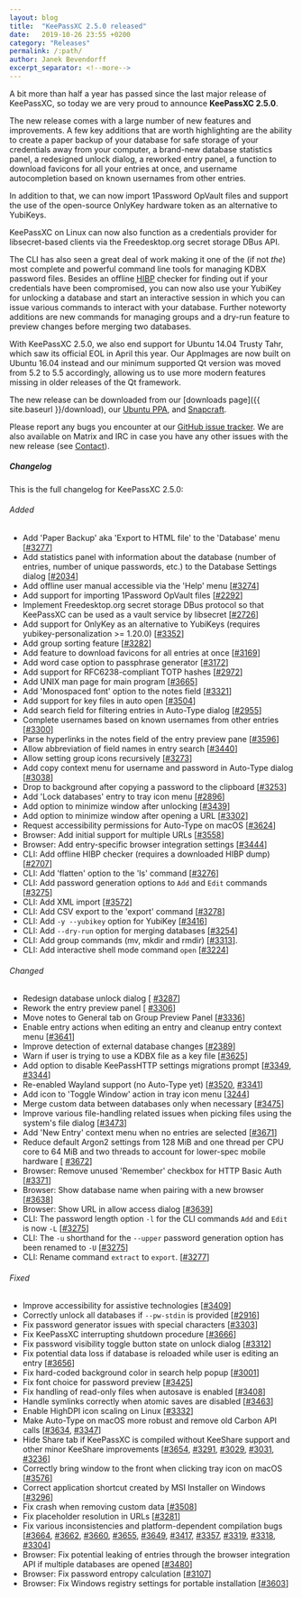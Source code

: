 ```yaml
---
layout: blog
title:  "KeePassXC 2.5.0 released"
date:   2019-10-26 23:55 +0200
category: "Releases"
permalink: /:path/
author: Janek Bevendorff
excerpt_separator: <!--more-->
---
```


<div class="blog-teaser-img">
<object type="image/svg+xml" data="{{ site.baseurl }}/images/keepassxc-logo.svg" alt="KeePassXC logo"></object>
</div>

A bit more than half a year has passed since the last major release of KeePassXC, so today we
are very proud to announce **KeePassXC 2.5.0**.

The new release comes with a large number of new features and improvements. A few key additions
that are worth highlighting are the ability to create a paper backup of your database for safe
storage of your credentials away from your computer, a brand-new database statistics panel, a redesigned
unlock dialog, a reworked entry panel, a function to download favicons for all your entries at once,
and username autocompletion based on known usernames from other entries.

<!--more-->

In addition to that, we can now import 1Password OpVault files and support the use
of the open-source OnlyKey hardware token as an alternative to YubiKeys.

KeePassXC on Linux can now also function as a credentials provider for libsecret-based clients
via the Freedesktop.org secret storage DBus API.

The CLI has also seen a great deal of work making it one of the (if not *the*) most complete and powerful
command line tools for managing KDBX password files. Besides an offline [HIBP](https://haveibeenpwned.com/)
checker for finding out if your credentials have been compromised, you can now also use
your YubiKey for unlocking a database and start an interactive session in which you can issue
various commands to interact with your database. Further noteworty additions are new commands for
managing groups and a dry-run feature to preview changes before merging two databases.

With KeePassXC 2.5.0, we also end support for Ubuntu 14.04 Trusty Tahr, which saw its official EOL in
April this year. Our AppImages are now built on Ubuntu 16.04 instead and our minimum supported
Qt version was moved from 5.2 to 5.5 accordingly, allowing us to use more modern features missing
in older releases of the Qt framework.

The new release can be downloaded from our
[downloads page]({{ site.baseurl }}/download), our
[Ubuntu PPA](https://launchpad.net/~phoerious/+archive/ubuntu/keepassxc/),
and [Snapcraft](https://snapcraft.io/keepassxc/).

Please report any bugs you encounter at our [GitHub issue tracker](https://github.com/keepassxreboot/keepassxc/issues).
We are also available on Matrix and IRC in case you have any other issues with the new release
(see [Contact](/team/#contact)).

<h5 id="changelog" style="clear: left">Changelog</h5>

This is the full changelog for KeePassXC 2.5.0:

<h6>Added</h6>

- Add 'Paper Backup' aka 'Export to HTML file' to the 'Database' menu [[#3277](https://github.com/keepassxreboot/keepassxc/pull/3277)]
- Add statistics panel with information about the database (number of entries, number of unique passwords, etc.) to the Database Settings dialog [[#2034](https://github.com/keepassxreboot/keepassxc/issues/2034)]
- Add offline user manual accessible via the 'Help' menu [[#3274](https://github.com/keepassxreboot/keepassxc/issues/3274)]
- Add support for importing 1Password OpVault files [[#2292](https://github.com/keepassxreboot/keepassxc/issues/2292)]
- Implement Freedesktop.org secret storage DBus protocol so that KeePassXC can be used as a vault service by libsecret [[#2726](https://github.com/keepassxreboot/keepassxc/issues/2726)]
- Add support for OnlyKey as an alternative to YubiKeys (requires yubikey-personalization >= 1.20.0) [[#3352](https://github.com/keepassxreboot/keepassxc/issues/3352)]
- Add group sorting feature [[#3282](https://github.com/keepassxreboot/keepassxc/issues/3282)]
- Add feature to download favicons for all entries at once [[#3169](https://github.com/keepassxreboot/keepassxc/issues/3169)]
- Add word case option to passphrase generator [[#3172](https://github.com/keepassxreboot/keepassxc/issues/3172)]
- Add support for RFC6238-compliant TOTP hashes [[#2972](https://github.com/keepassxreboot/keepassxc/issues/2972)]
- Add UNIX man page for main program [[#3665](https://github.com/keepassxreboot/keepassxc/issues/3665)]
- Add 'Monospaced font' option to the notes field [[#3321](https://github.com/keepassxreboot/keepassxc/issues/3321)]
- Add support for key files in auto open [[#3504](https://github.com/keepassxreboot/keepassxc/issues/3504)]
- Add search field for filtering entries in Auto-Type dialog [[#2955](https://github.com/keepassxreboot/keepassxc/issues/2955)]
- Complete usernames based on known usernames from other entries [[#3300](https://github.com/keepassxreboot/keepassxc/issues/3300)]
- Parse hyperlinks in the notes field of the entry preview pane [[#3596](https://github.com/keepassxreboot/keepassxc/issues/3596)]
- Allow abbreviation of field names in entry search [[#3440](https://github.com/keepassxreboot/keepassxc/issues/3440)]
- Allow setting group icons recursively [[#3273](https://github.com/keepassxreboot/keepassxc/issues/3273)]
- Add copy context menu for username and password in Auto-Type dialog [[#3038](https://github.com/keepassxreboot/keepassxc/issues/3038)]
- Drop to background after copying a password to the clipboard [[#3253](https://github.com/keepassxreboot/keepassxc/issues/3253)]
- Add 'Lock databases' entry to tray icon menu [[#2896](https://github.com/keepassxreboot/keepassxc/issues/2896)]
- Add option to minimize window after unlocking [[#3439](https://github.com/keepassxreboot/keepassxc/issues/3439)]
- Add option to minimize window after opening a URL [[#3302](https://github.com/keepassxreboot/keepassxc/issues/3302)]
- Request accessibility permissions for Auto-Type on macOS [[#3624](https://github.com/keepassxreboot/keepassxc/issues/3624)]
- Browser: Add initial support for multiple URLs [[#3558](https://github.com/keepassxreboot/keepassxc/issues/3558)]
- Browser: Add entry-specific browser integration settings [[#3444](https://github.com/keepassxreboot/keepassxc/issues/3444)]
- CLI: Add offline HIBP checker (requires a downloaded HIBP dump) [[#2707](https://github.com/keepassxreboot/keepassxc/issues/2707)]
- CLI: Add 'flatten' option to the 'ls' command [[#3276](https://github.com/keepassxreboot/keepassxc/issues/3276)]
- CLI: Add password generation options to `Add` and `Edit` commands [[#3275](https://github.com/keepassxreboot/keepassxc/issues/3275)]
- CLI: Add XML import [[#3572](https://github.com/keepassxreboot/keepassxc/issues/3572)]
- CLI: Add CSV export to the 'export' command [[#3278](https://github.com/keepassxreboot/keepassxc/issues/3278)]
- CLI: Add `-y --yubikey` option for YubiKey [[#3416](https://github.com/keepassxreboot/keepassxc/issues/3416)]
- CLI: Add `--dry-run` option for merging databases [[#3254](https://github.com/keepassxreboot/keepassxc/issues/3254)]
- CLI: Add group commands (mv, mkdir and rmdir) [[#3313](https://github.com/keepassxreboot/keepassxc/issues/3313)].
- CLI: Add interactive shell mode command `open` [[#3224](https://github.com/keepassxreboot/keepassxc/issues/3224)]

<h6>Changed</h6>

- Redesign database unlock dialog [ [#3287](https://github.com/keepassxreboot/keepassxc/issues/3287)]
- Rework the entry preview panel [ [#3306](https://github.com/keepassxreboot/keepassxc/issues/3306)]
- Move notes to General tab on Group Preview Panel [[#3336](https://github.com/keepassxreboot/keepassxc/issues/3336)]
- Enable entry actions when editing an entry and cleanup entry context menu  [[#3641](https://github.com/keepassxreboot/keepassxc/issues/3641)]
- Improve detection of external database changes  [[#2389](https://github.com/keepassxreboot/keepassxc/issues/2389)]
- Warn if user is trying to use a KDBX file as a key file [[#3625](https://github.com/keepassxreboot/keepassxc/issues/3625)]
- Add option to disable KeePassHTTP settings migrations prompt [[#3349](https://github.com/keepassxreboot/keepassxc/issues/3349), [#3344](https://github.com/keepassxreboot/keepassxc/issues/3344)]
- Re-enabled Wayland support (no Auto-Type yet) [[#3520](https://github.com/keepassxreboot/keepassxc/issues/3520), [#3341](https://github.com/keepassxreboot/keepassxc/issues/3341)]
- Add icon to 'Toggle Window' action in tray icon menu [[3244](https://github.com/keepassxreboot/keepassxc/issues/3244)]
- Merge custom data between databases only when necessary [[#3475](https://github.com/keepassxreboot/keepassxc/issues/3475)]
- Improve various file-handling related issues when picking files using the system's file dialog [[#3473](https://github.com/keepassxreboot/keepassxc/issues/3473)]
- Add 'New Entry' context menu when no entries are selected [[#3671](https://github.com/keepassxreboot/keepassxc/issues/3671)]
- Reduce default Argon2 settings from 128 MiB and one thread per CPU core to 64 MiB and two threads to account for lower-spec mobile hardware [ [#3672](https://github.com/keepassxreboot/keepassxc/issues/3672)]
- Browser: Remove unused 'Remember' checkbox for HTTP Basic Auth [[#3371](https://github.com/keepassxreboot/keepassxc/issues/3371)]
- Browser: Show database name when pairing with a new browser [[#3638](https://github.com/keepassxreboot/keepassxc/issues/3638)]
- Browser: Show URL in allow access dialog [[#3639](https://github.com/keepassxreboot/keepassxc/issues/3639)]
- CLI: The password length option `-l` for the CLI commands `Add` and `Edit` is now `-L` [[#3275](https://github.com/keepassxreboot/keepassxc/issues/3275)]
- CLI: The `-u` shorthand for the `--upper` password generation option has been renamed to `-U` [[#3275](https://github.com/keepassxreboot/keepassxc/issues/3275)]
- CLI: Rename command `extract` to `export`. [[#3277](https://github.com/keepassxreboot/keepassxc/issues/3277)]

<h6>Fixed</h6>

- Improve accessibility for assistive technologies [[#3409](https://github.com/keepassxreboot/keepassxc/issues/3409)]
- Correctly unlock all databases if `--pw-stdin` is provided [[#2916](https://github.com/keepassxreboot/keepassxc/issues/2916)]
- Fix password generator issues with special characters [[#3303](https://github.com/keepassxreboot/keepassxc/issues/3303)]
- Fix KeePassXC interrupting shutdown procedure [[#3666](https://github.com/keepassxreboot/keepassxc/issues/3666)]
- Fix password visibility toggle button state on unlock dialog [[#3312](https://github.com/keepassxreboot/keepassxc/issues/3312)]
- Fix potential data loss if database is reloaded while user is editing an entry [[#3656](https://github.com/keepassxreboot/keepassxc/issues/3656)]
- Fix hard-coded background color in search help popup [[#3001](https://github.com/keepassxreboot/keepassxc/issues/3001)]
- Fix font choice for password preview [[#3425](https://github.com/keepassxreboot/keepassxc/issues/3425)]
- Fix handling of read-only files when autosave is enabled [[#3408](https://github.com/keepassxreboot/keepassxc/issues/3408)]
- Handle symlinks correctly when atomic saves are disabled [[#3463](https://github.com/keepassxreboot/keepassxc/issues/3463)]
- Enable HighDPI icon scaling on Linux [[#3332](https://github.com/keepassxreboot/keepassxc/issues/3332)]
- Make Auto-Type on macOS more robust and remove old Carbon API calls [[#3634](https://github.com/keepassxreboot/keepassxc/issues/3634), [#3347](https://github.com/keepassxreboot/keepassxc/issues/3347)]
- Hide Share tab if KeePassXC is compiled without KeeShare support and other minor KeeShare improvements [[#3654](https://github.com/keepassxreboot/keepassxc/issues/3654), [#3291](https://github.com/keepassxreboot/keepassxc/issues/3291), [#3029](https://github.com/keepassxreboot/keepassxc/issues/3029), [#3031](https://github.com/keepassxreboot/keepassxc/issues/3031), [#3236](https://github.com/keepassxreboot/keepassxc/issues/3236)]
- Correctly bring window to the front when clicking tray icon on macOS [[#3576](https://github.com/keepassxreboot/keepassxc/issues/3576)]
- Correct application shortcut created by MSI Installer on Windows [[#3296](https://github.com/keepassxreboot/keepassxc/issues/3296)]
- Fix crash when removing custom data [[#3508](https://github.com/keepassxreboot/keepassxc/issues/3508)]
- Fix placeholder resolution in URLs [[#3281](https://github.com/keepassxreboot/keepassxc/issues/3281)]
- Fix various inconsistencies and platform-dependent compilation bugs [[#3664](https://github.com/keepassxreboot/keepassxc/issues/3664), [#3662](https://github.com/keepassxreboot/keepassxc/issues/3662), [#3660](https://github.com/keepassxreboot/keepassxc/issues/3660), [#3655](https://github.com/keepassxreboot/keepassxc/issues/3655), [#3649](https://github.com/keepassxreboot/keepassxc/issues/3649), [#3417](https://github.com/keepassxreboot/keepassxc/issues/3417), [#3357](https://github.com/keepassxreboot/keepassxc/issues/3357), [#3319](https://github.com/keepassxreboot/keepassxc/issues/3319), [#3318](https://github.com/keepassxreboot/keepassxc/issues/3318), [#3304](https://github.com/keepassxreboot/keepassxc/issues/3304)]
- Browser: Fix potential leaking of entries through the browser integration API if multiple databases are opened [[#3480](https://github.com/keepassxreboot/keepassxc/issues/3480)]
- Browser: Fix password entropy calculation [[#3107](https://github.com/keepassxreboot/keepassxc/issues/3107)]
- Browser: Fix Windows registry settings for portable installation [[#3603](https://github.com/keepassxreboot/keepassxc/issues/3603)]